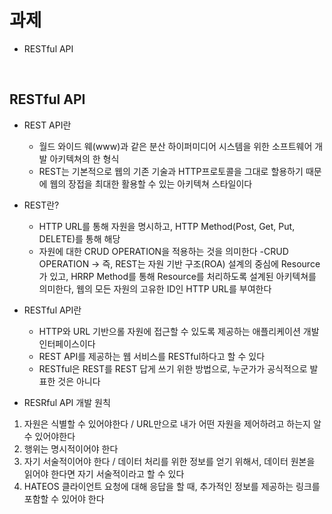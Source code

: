 # 과제

* RESTful API

<br>

## RESTful API

* REST API란
    * 월드 와이드 웨(www)과 같은 분산 하이퍼미디어 시스템을 위한 소프트웨어 개발 아키텍쳐의 한 형식
    * REST는 기본적으로 웹의 기존 기술과 HTTP프로토콜을 그대로 할용하기 때문에 웹의 장접을 최대한 활용할 수 있는 아키텍쳐 스타일이다

* REST란?
    * HTTP URL를 통해 자원을 명시하고, HTTP Method(Post, Get, Put, DELETE)를 통해 해당
    * 자원에 대한 CRUD OPERATION을 적용하는 것을 의미한다
    -CRUD OPERATION -> 즉, REST는 자원 기반 구조(ROA) 설계의 중심에 Resource가 있고, HRRP Method를 통해 Resource를 처리하도록 설계된 아키텍쳐를 의미한다, 웹의 모든 자원의 고유한 ID인 HTTP URL를 부여한다

* RESTful API란
    * HTTP와 URL 기반으롤 자원에 접근할 수 있도록 제공하는 애플리케이션 개발 인터페이스이다
    * REST API를 제공하는 웹 서비스를 RESTful하다고 할 수 있다
    * RESTful은 REST를 REST 답게 쓰기 위한 방법으로, 누군가가 공식적으로 발표한 것은 아니다

* RESRful API 개발 원칙
1. 자원은 식별할 수 있어야한다 / URL만으로 내가 어떤 자원을 제어하려고 하는지 알 수 있어야한다
2. 행위는 명시적이어야 한다
3. 자기 서술적이어야 한다 / 데이터 처리를 위한 정보를 얻기 위해서, 데이터 원본을 읽어야 한다면 자기 서술적이라고 할 수 있다
4. HATEOS 클라이언트 요청에 대해 응답을 할 때, 추가적인 정보를 제공하는 링크를 포함할 수 있어야 한다